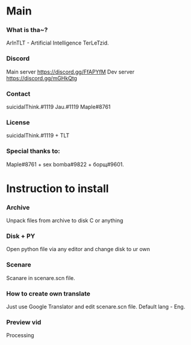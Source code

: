 # Main
### What is tha~?
ArInTLT - Artificial Intelligence TerLeTzid.
### Discord
Main server https://discord.gg/FfAPYfM
Dev server  https://discord.gg/mGHkQtg
### Contact
suicidalThink.#1119
Jau.#1119
Maple#8761
### License
suicidalThink.#1119 + TLT
### Special thanks to:
Maple#8761 + sex bomba#9822 + борщ#9601.
# Instruction to install
### Archive
Unpack files from archive to disk C or anything
### Disk + PY
Open python file via any editor and change disk to ur own
### Scenare
Scanare in scenare.scn file.
### How to create own translate
Just use Google Translator and edit scenare.scn file. Default lang - Eng.
### Preview vid
Processing
